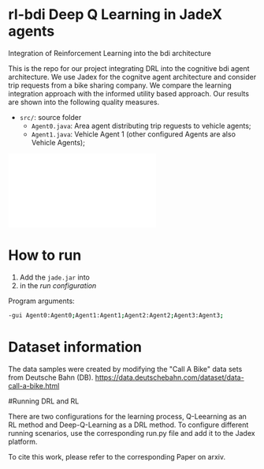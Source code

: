 # rl-bdi Deep Q Learning in JadeX agents
Integration of Reinforcement Learning into the bdi architecture

This is the repo for our project integrating DRL into the cognitive bdi agent architecture.
We use Jadex for the cognitve agent architecture and consider trip requests from a bike sharing company. 
We compare the learning integration approach with the informed utility based approach. 
Our results are shown into the following quality measures.


- `src/`: source folder 
  - `Agent0.java`: Area agent distributing trip reguests to vehicle agents;
  - `Agent1.java`: Vehicle Agent 1 (other configured Agents are also Vehicle Agents);

![BDI architecture](TrikeAgent_abstract.pdf)

# How to run

1. Add the `jade.jar` into 
2.  in the *run configuration*

Program arguments:
```bash
-gui Agent0:Agent0;Agent1:Agent1;Agent2:Agent2;Agent3:Agent3;
```
# Dataset information

The data samples were created by modifying the "Call A Bike" data sets from Deutsche Bahn (DB).
https://data.deutschebahn.com/dataset/data-call-a-bike.html 




#Running DRL and RL 

There are two configurations for the learning process, Q-Leearning as an RL method and Deep-Q-Learning as a DRL method. 
To configure different running scenarios, use the corresponding run.py file and add it to the Jadex platform.



To cite this work, please refer to the corresponding Paper on arxiv. 













